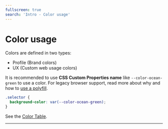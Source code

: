 ```yaml
---
fullscreen: true
search: 'Intro - Color usage'
---
```


<Intro>

# Color usage

Colors are defined in two types:

- Profile (Brand colors)
- UX (Custom web usage colors)

It is recommended to use **CSS Custom Properties name** like `--color-ocean-green` to use a color. For legacy browser support, read more about why and how to [use a polyfill](/uilib/usage/customisation/styling/polyfill).

```css
.selector {
  background-color: var(--color-ocean-green);
}
```

See the [Color Table](!/uilib/usage/customisation/colors#colors-table).

---

<IntroFooter href="/uilib/intro/09-icons" text="Next - Icons" />

</Intro>
